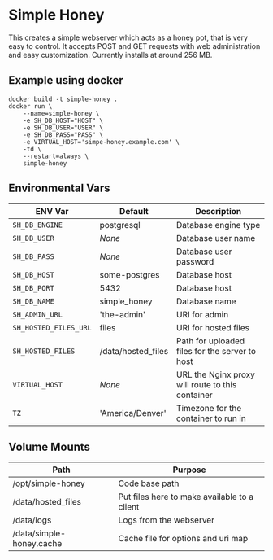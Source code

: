 # Simple Honey
This creates a simple webserver which acts as a honey pot, that is very easy to control.
It accepts POST and GET requests with web administration and easy customization.
Currently installs at around 256 MB.

## Example using docker
```
docker build -t simple-honey .
docker run \
    --name=simple-honey \
    -e SH_DB_HOST="HOST" \
    -e SH_DB_USER="USER" \
    -e SH_DB_PASS="PASS" \
    -e VIRTUAL_HOST='simpe-honey.example.com' \
    -td \
    --restart=always \
    simple-honey
```

## Environmental Vars
ENV Var | Default | Description
--- | --- | ---
`SH_DB_ENGINE` | postgresql | Database engine type
`SH_DB_USER` | *None* | Database user name
`SH_DB_PASS`  | *None* |  Database user password
`SH_DB_HOST` | some-postgres | Database host
`SH_DB_PORT` | 5432 | Database host
`SH_DB_NAME`  | simple_honey | Database name
`SH_ADMIN_URL` | 'the-admin' | URI for admin
`SH_HOSTED_FILES_URL` | files | URI for hosted files
`SH_HOSTED_FILES` | /data/hosted_files | Path for uploaded files for the server to host
`VIRTUAL_HOST`  |  *None*  | URL the Nginx proxy will route to this container
`TZ` | 'America/Denver' | Timezone for the container to run in


## Volume Mounts
 Path | Purpose
--- | ---
/opt/simple-honey | Code base path
/data/hosted_files | Put files here to make available to a client
/data/logs | Logs from the webserver
/data/simple-honey.cache | Cache file for options and uri map
